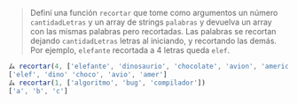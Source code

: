 > Definí una función `recortar` que tome como argumentos un número `cantidadLetras` y un array de strings `palabras` y devuelva un array con las mismas palabras pero recortadas. Las palabras se recortan dejando `cantidadLetras` letras al iniciando, y recortando las demás. Por ejemplo, `elefante` recortada a 4 letras queda `elef`.
>
```javascript
ム recortar(4, ['elefante', 'dinosaurio', 'chocolate', 'avion', 'america'])
['elef', 'dino' 'choco', 'avio', 'amer']
ム recortar(1, ['algoritmo', 'bug', 'compilador'])
['a', 'b', 'c']
```